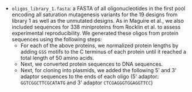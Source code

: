 * `oligos_library_1.fasta`: a FASTA of all oligonucleotides in the first pool encoding all saturation mutagenesis variants for the 19 designs from library 1 as well as the unmutated designs. As in Maguire et al., we also included sequences for 338 miniproteins from Rocklin et al. to assess experimental reproducibility. We generated these oligos from protein sequences using the following steps:
	* For each of the above proteins, we normalized protein lengths by adding `GSS` motifs to the C terminus of each protein until it reached a total length of 50 amino acids.
	* Next, we converted protein sequences to DNA sequences.
	* Next, for cloning into plasmids, we added the following 5' and 3' adaptor sequences to the ends of each oligo (5' adaptor: `GGTCGGCTTCGCATATG` and 3' adaptor `CTCGAGGGTGGAGGTTCC`) 
